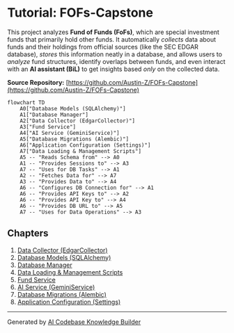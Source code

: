 # Tutorial: FOFs-Capstone

This project analyzes **Fund of Funds (FoFs)**, which are special investment funds that primarily hold other funds.
It automatically *collects* data about funds and their holdings from official sources (like the SEC EDGAR database), *stores* this information neatly in a database, and allows users to *analyze* fund structures, identify overlaps between funds, and even interact with an **AI assistant (BiL)** to get insights based *only* on the collected data.


**Source Repository:** [https://github.com/Austin-Z/FOFs-Capstone](https://github.com/Austin-Z/FOFs-Capstone)

```{mermaid}
flowchart TD
    A0["Database Models (SQLAlchemy)"]
    A1["Database Manager"]
    A2["Data Collector (EdgarCollector)"]
    A3["Fund Service"]
    A4["AI Service (GeminiService)"]
    A5["Database Migrations (Alembic)"]
    A6["Application Configuration (Settings)"]
    A7["Data Loading & Management Scripts"]
    A5 -- "Reads Schema from" --> A0
    A1 -- "Provides Sessions to" --> A3
    A7 -- "Uses for DB Tasks" --> A1
    A2 -- "Fetches Data for" --> A7
    A3 -- "Provides Data to" --> A4
    A6 -- "Configures DB Connection for" --> A1
    A6 -- "Provides API Keys to" --> A2
    A6 -- "Provides API Key to" --> A4
    A6 -- "Provides DB URL to" --> A5
    A7 -- "Uses for Data Operations" --> A3
```

## Chapters

1. [Data Collector (EdgarCollector)](01_data_collector__edgarcollector_.md)
2. [Database Models (SQLAlchemy)](02_database_models__sqlalchemy_.md)
3. [Database Manager](03_database_manager.md)
4. [Data Loading & Management Scripts](04_data_loading___management_scripts.md)
5. [Fund Service](05_fund_service.md)
6. [AI Service (GeminiService)](06_ai_service__geminiservice_.md)
7. [Database Migrations (Alembic)](07_database_migrations__alembic_.md)
8. [Application Configuration (Settings)](08_application_configuration__settings_.md)


---

Generated by [AI Codebase Knowledge Builder](https://github.com/The-Pocket/Tutorial-Codebase-Knowledge)